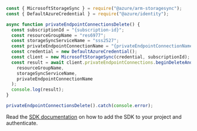 ```javascript
const { MicrosoftStorageSync } = require("@azure/arm-storagesync");
const { DefaultAzureCredential } = require("@azure/identity");

async function privateEndpointConnectionsDelete() {
  const subscriptionId = "{subscription-id}";
  const resourceGroupName = "res6977";
  const storageSyncServiceName = "sss2527";
  const privateEndpointConnectionName = "{privateEndpointConnectionName}";
  const credential = new DefaultAzureCredential();
  const client = new MicrosoftStorageSync(credential, subscriptionId);
  const result = await client.privateEndpointConnections.beginDeleteAndWait(
    resourceGroupName,
    storageSyncServiceName,
    privateEndpointConnectionName
  );
  console.log(result);
}

privateEndpointConnectionsDelete().catch(console.error);
```

Read the [SDK documentation](https://github.com/Azure/azure-sdk-for-js/blob/%40azure%2Farm-storagesync_9.0.1/sdk/storagesync/arm-storagesync/README.md) on how to add the SDK to your project and authenticate.
